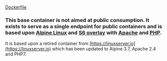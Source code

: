 [Dockerfile](https://github.com/Undergrid/docker-baseimage-alpine-apache/blob/master/Dockerfile)

### This base container is not aimed at public consumption. It exists to serve as a single endpoint for public containers and is based upon [Alpine Linux](https://hub.docker.com/_/alpine/) and [S6 overlay](https://github.com/just-containers/s6-overlay) with [Apache](https://www.apache.org/) and [PHP](http://http://www.php.net/).

It is based upon a retired container from [https://linuxserver.io](https://linuxserver.io) which has been updated to Alpine 3.7, Apache 2.4 and PHP7.


